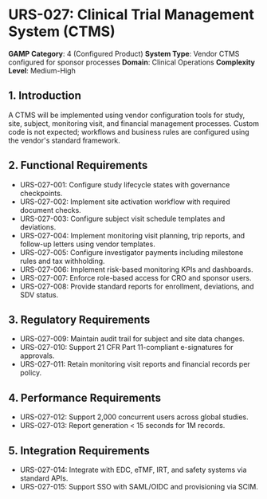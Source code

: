 # URS-027: Clinical Trial Management System (CTMS)
**GAMP Category**: 4 (Configured Product)
**System Type**: Vendor CTMS configured for sponsor processes
**Domain**: Clinical Operations
**Complexity Level**: Medium-High

## 1. Introduction
A CTMS will be implemented using vendor configuration tools for study, site, subject, monitoring visit, and financial management processes. Custom code is not expected; workflows and business rules are configured using the vendor's standard framework.

## 2. Functional Requirements
- URS-027-001: Configure study lifecycle states with governance checkpoints.
- URS-027-002: Implement site activation workflow with required document checks.
- URS-027-003: Configure subject visit schedule templates and deviations.
- URS-027-004: Implement monitoring visit planning, trip reports, and follow-up letters using vendor templates.
- URS-027-005: Configure investigator payments including milestone rules and tax withholding.
- URS-027-006: Implement risk-based monitoring KPIs and dashboards.
- URS-027-007: Enforce role-based access for CRO and sponsor users.
- URS-027-008: Provide standard reports for enrollment, deviations, and SDV status.

## 3. Regulatory Requirements
- URS-027-009: Maintain audit trail for subject and site data changes.
- URS-027-010: Support 21 CFR Part 11-compliant e-signatures for approvals.
- URS-027-011: Retain monitoring visit reports and financial records per policy.

## 4. Performance Requirements
- URS-027-012: Support 2,000 concurrent users across global studies.
- URS-027-013: Report generation < 15 seconds for 1M records.

## 5. Integration Requirements
- URS-027-014: Integrate with EDC, eTMF, IRT, and safety systems via standard APIs.
- URS-027-015: Support SSO with SAML/OIDC and provisioning via SCIM.
